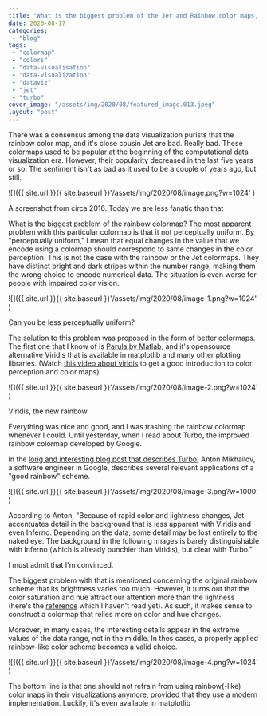 ```yaml
---
title: "What is the biggest problem of the Jet and Rainbow color maps, and why is it not as evil as I thought?"
date: 2020-08-17
categories: 
 - "blog"
tags: 
 - "colormap"
 - "colors"
 - "data-visualisation"
 - "data-visualization"
 - "dataviz"
 - "jet"
 - "turbo"
cover_image: "/assets/img/2020/08/featured_image.013.jpeg"
layout: "post"
---
```


There was a consensus among the data visualization purists that the rainbow color map, and it's close cousin Jet are bad. Really bad. These colormaps used to be popular at the beginning of the computational data visualization era. However, their popularity decreased in the last five years or so. The sentiment isn't as bad as it used to be a couple of years ago, but still.

![]({{ site.url }}{{ site.baseurl }}'/assets/img/2020/08/image.png?w=1024' )

A screenshot from circa 2016. Today we are less fanatic than that

What is the biggest problem of the rainbow colormap? The most apparent problem with this particular colormap is that it not perceptually uniform. By "perceptually uniform," I mean that equal changes in the value that we encode using a colormap should correspond to same changes in the color perception. This is not the case with the rainbow or the Jet colormaps. They have distinct bright and dark stripes within the number range, making them the wrong choice to encode numerical data. The situation is even worse for people with impaired color vision.

![]({{ site.url }}{{ site.baseurl }}'/assets/img/2020/08/image-1.png?w=1024' )

Can you be less perceptually uniform?

The solution to this problem was proposed in the form of better colormaps. The first one that I know of is [Parula by Matlab](https://www.mathworks.com/help/matlab/ref/parula.html), and it's opensource alternative Viridis that is available in matplotlib and many other plotting libraries. (Watch [this video about viridis](https://www.youtube.com/watch?v=xAoljeRJ3lU) to get a good introduction to color perception and color maps).

![]({{ site.url }}{{ site.baseurl }}'/assets/img/2020/08/image-2.png?w=1024' )

Viridis, the new rainbow

Everything was nice and good, and I was trashing the rainbow colormap whenever I could. Until yesterday, when I read about Turbo, the improved rainbow colormap developed by Google.

In the [long and interesting blog post that describes Turbo](https://ai.googleblog.com/2019/08/turbo-improved-rainbow-colormap-for.html), Anton Mikhailov, a software engineer in Google, describes several relevant applications of a "good rainbow" scheme.

![]({{ site.url }}{{ site.baseurl }}'/assets/img/2020/08/image-3.png?w=1000' )

According to Anton, "Because of rapid color and lightness changes, Jet accentuates detail in the background that is less apparent with Viridis and even Inferno. Depending on the data, some detail may be lost entirely to the naked eye. The background in the following images is barely distinguishable with Inferno (which is already punchier than Viridis), but clear with Turbo."

I must admit that I'm convinced.

The biggest problem with that is mentioned concerning the original rainbow scheme that its brightness varies too much. However, it turns out that the color saturation and hue attract our attention more than the lightness (here's the [reference](https://onlinelibrary.wiley.com/doi/abs/10.1002/col.10214) which I haven't read yet). As such, it makes sense to construct a colormap that relies more on color and hue changes.

Moreover, in many cases, the interesting details appear in the extreme values of the data range, not in the middle. In thes cases, a properly applied rainbow-like color scheme becomes a valid choice.

![]({{ site.url }}{{ site.baseurl }}'/assets/img/2020/08/image-4.png?w=1024' )

The bottom line is that one should not refrain from using rainbow(-like) color maps in their visualizations anymore, provided that they use a modern implementation. Luckily, it's even available in matplotlib